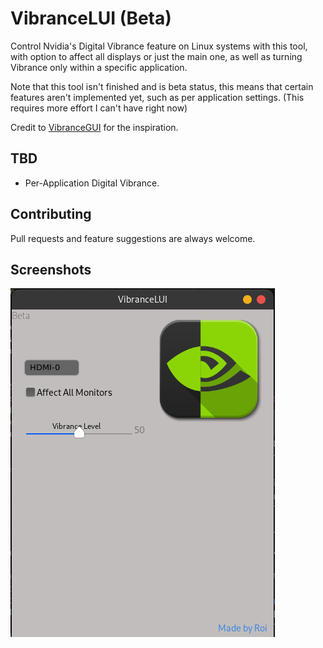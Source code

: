 
# VibranceLUI (Beta)

Control Nvidia's Digital Vibrance feature on Linux systems with this tool, with option to affect all displays or just the main one, as well as turning Vibrance only within a specific application.

Note that this tool isn't finished and is beta status, this means that certain features aren't implemented yet, such as per application settings. (This requires more effort I can't have right now)

Credit to [VibranceGUI](https://github.com/juv/vibranceGUI) for the inspiration.

TBD
----
* Per-Application Digital Vibrance.
## Contributing

Pull requests and feature suggestions are always welcome.

## Screenshots

![VibranceLUI image](assets/app-screenshot.png)

